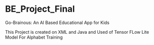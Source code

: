 # BE_Project_Final
Go-Brainous: An AI Based Educational App for Kids

This Project is created on XML and Java and Used of Tensor FLow Lite Model For Alphabet Training

